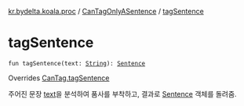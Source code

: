 [kr.bydelta.koala.proc](../index.md) / [CanTagOnlyASentence](index.md) / [tagSentence](./tag-sentence.md)

# tagSentence

`fun tagSentence(text: `[`String`](https://kotlinlang.org/api/latest/jvm/stdlib/kotlin/-string/index.html)`): `[`Sentence`](../../kr.bydelta.koala.data/-sentence/index.md)

Overrides [CanTag.tagSentence](../-can-tag/tag-sentence.md)

주어진 문장 [text](tag-sentence.md#kr.bydelta.koala.proc.CanTagOnlyASentence$tagSentence(kotlin.String)/text)을 분석하여 품사를 부착하고, 결과로 [Sentence](../../kr.bydelta.koala.data/-sentence/index.md) 객체를 돌려줌.

